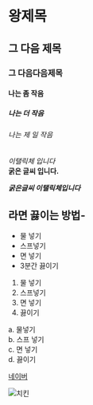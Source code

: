 # 왕제목

## 그 다음 제목

### 그 다음다음제목

#### 나는 좀 작음

##### 나는 더 작음

###### 나는 제 일 작음

*이탤릭체 입니다*<br>
**굵은 글씨 입니다.**

***굵은글씨 이탤릭체입니다***
## 라면 끓이는 방법-
- 물 넣기
- 스프넣기
- 면 넣기
- 3분간 끓이기

1. 물 넣기
2. 스프넣기
3. 면 넣기
4. 끓이기

a. 물넣기<br>
b. 스프 넣기<br>
c. 면 넣기<br>
d. 끓이기

[네이버](<https://www.naver.com>)

![치킨](<https://i.namu.wiki/i/D6sU0QSqed_BoNmDzffIvqhkPWCWFf8fTiWacrqbGmk7i1Rlaw1HdwhkILJsStyHM8gmxiQ6qP1pgIKrcE34jg.webp>)